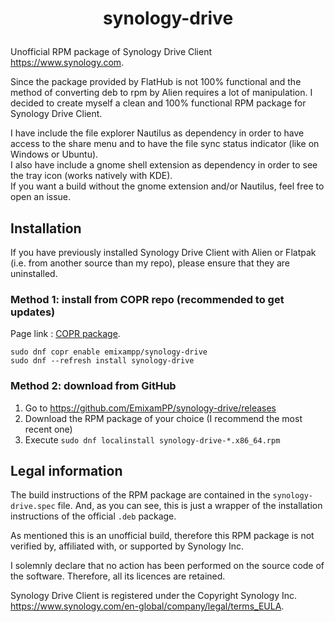 # <p align=center>synology-drive</p>

Unofficial RPM package of Synology Drive Client <https://www.synology.com>.

Since the package provided by FlatHub is not 100% functional and the method of converting deb to rpm by Alien requires a lot of manipulation. I decided to create myself a clean and 100% functional RPM package for Synology Drive Client.

I have include the file explorer Nautilus as dependency in order to have access to the share menu and to have the file sync status indicator (like on Windows or Ubuntu).\
I also have include a gnome shell extension as dependency in order to see the tray icon (works natively with KDE).\
If you want a build without the gnome extension and/or Nautilus, feel free to open an issue.

## Installation
If you have previously installed Synology Drive Client with Alien or Flatpak (i.e. from another source than my repo), please ensure that they are uninstalled.

### Method 1: install from COPR repo (recommended to get updates)
Page link : [COPR package](https://copr.fedorainfracloud.org/coprs/emixampp/synology-drive/).

```
sudo dnf copr enable emixampp/synology-drive
sudo dnf --refresh install synology-drive
```

### Method 2: download from GitHub
1. Go to <https://github.com/EmixamPP/synology-drive/releases>
2. Download the RPM package of your choice (I recommend the most recent one)
3. Execute `sudo dnf localinstall synology-drive-*.x86_64.rpm`

## Legal information
The build instructions of the RPM package are contained in the `synology-drive.spec` file. And, as you can see, this is just a wrapper of the installation instructions of the official `.deb` package.

As mentioned this is an unofficial build, therefore this RPM package is not verified by, affiliated with, or supported by Synology Inc.

I solemnly declare that no action has been performed on the source code of the software. Therefore, all its licences are retained.

Synology Drive Client is registered under the Copyright Synology Inc. <https://www.synology.com/en-global/company/legal/terms_EULA>.

